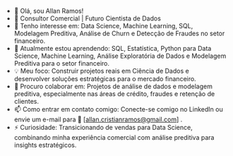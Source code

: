 - 👋 Olá, sou Allan Ramos!
- 💼 Consultor Comercial | Futuro Cientista de Dados
- 👀 Tenho interesse em: Data Science, Machine Learning, SQL, Modelagem Preditiva, Análise de Churn e Detecção de Fraudes no setor financeiro.
- 🌱 Atualmente estou aprendendo: SQL, Estatística, Python para Data Science, Machine Learning, Análise Exploratória de Dados e Modelagem Preditiva para o setor financeiro.
- 💡 Meu foco: Construir projetos reais em Ciência de Dados e desenvolver soluções estratégicas para o mercado financeiro.
- 💞️ Procuro colaborar em: Projetos de análise de dados e modelagem preditiva, especialmente nas áreas de crédito, fraudes e retenção de clientes.
- 📫 Como entrar em contato comigo: Conecte-se comigo no LinkedIn ou envie um e-mail para 📩 [allan.cristianramos@gmail.com] .
- ⚡ Curiosidade: Transicionando de vendas para Data Science, combinando minha experiência comercial com análise preditiva para insights estratégicos.

<!---
Allan-Ramos1993/Allan-Ramos1993 is a ✨ special ✨ repository because its `README.md` (this file) appears on your GitHub profile.
You can click the Preview link to take a look at your changes.
--->
